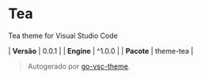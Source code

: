 # Tea

Tea theme for Visual Studio Code

| **Versão** | 0.0.1 |
| **Engine** | ^1.0.0 |
| **Pacote** | theme-tea |

> Autogerado por [go-vsc-theme](https://github.com/natalbu/go-vsc-theme).
